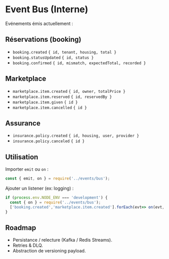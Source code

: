 # Event Bus (Interne)

Evénements émis actuellement :

## Réservations (booking)
- `booking.created` `{ id, tenant, housing, total }`
- `booking.statusUpdated` `{ id, status }`
- `booking.confirmed` `{ id, mismatch, expectedTotal, recorded }`

## Marketplace
- `marketplace.item.created` `{ id, owner, totalPrice }`
- `marketplace.item.reserved` `{ id, reservedBy }`
- `marketplace.item.given` `{ id }`
- `marketplace.item.cancelled` `{ id }`

## Assurance
- `insurance.policy.created` `{ id, housing, user, provider }`
- `insurance.policy.canceled` `{ id }`

## Utilisation
Importer `emit` ou `on` :
```js
const { emit, on } = require('../events/bus');
```
Ajouter un listener (ex: logging) :
```js
if (process.env.NODE_ENV === 'development') {
  const { on } = require('../events/bus');
  ['booking.created','marketplace.item.created'].forEach(evt=> on(evt, p=> console.log('[EVENT]', evt, p)));
}
```

## Roadmap
- Persistance / relecture (Kafka / Redis Streams).
- Retries & DLQ.
- Abstraction de versioning payload.
